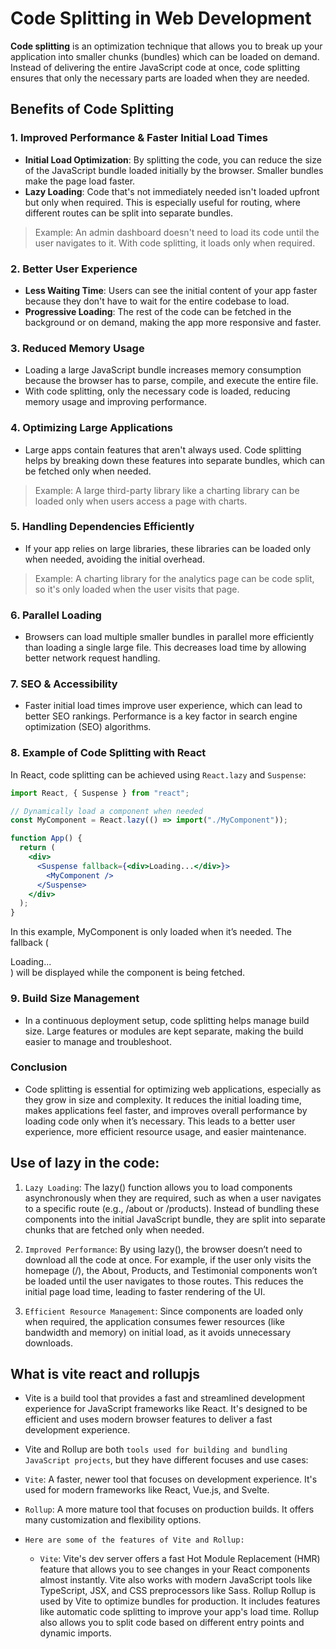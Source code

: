 # Code Splitting in Web Development

**Code splitting** is an optimization technique that allows you to break up your application into smaller chunks (bundles) which can be loaded on demand. Instead of delivering the entire JavaScript code at once, code splitting ensures that only the necessary parts are loaded when they are needed.

## Benefits of Code Splitting

### 1. Improved Performance & Faster Initial Load Times

- **Initial Load Optimization**: By splitting the code, you can reduce the size of the JavaScript bundle loaded initially by the browser. Smaller bundles make the page load faster.
- **Lazy Loading**: Code that's not immediately needed isn't loaded upfront but only when required. This is especially useful for routing, where different routes can be split into separate bundles.

> Example: An admin dashboard doesn't need to load its code until the user navigates to it. With code splitting, it loads only when required.

### 2. Better User Experience

- **Less Waiting Time**: Users can see the initial content of your app faster because they don't have to wait for the entire codebase to load.
- **Progressive Loading**: The rest of the code can be fetched in the background or on demand, making the app more responsive and faster.

### 3. Reduced Memory Usage

- Loading a large JavaScript bundle increases memory consumption because the browser has to parse, compile, and execute the entire file.
- With code splitting, only the necessary code is loaded, reducing memory usage and improving performance.

### 4. Optimizing Large Applications

- Large apps contain features that aren't always used. Code splitting helps by breaking down these features into separate bundles, which can be fetched only when needed.

> Example: A large third-party library like a charting library can be loaded only when users access a page with charts.

### 5. Handling Dependencies Efficiently

- If your app relies on large libraries, these libraries can be loaded only when needed, avoiding the initial overhead.

> Example: A charting library for the analytics page can be code split, so it's only loaded when the user visits that page.

### 6. Parallel Loading

- Browsers can load multiple smaller bundles in parallel more efficiently than loading a single large file. This decreases load time by allowing better network request handling.

### 7. SEO & Accessibility

- Faster initial load times improve user experience, which can lead to better SEO rankings. Performance is a key factor in search engine optimization (SEO) algorithms.

### 8. Example of Code Splitting with React

In React, code splitting can be achieved using `React.lazy` and `Suspense`:

```jsx
import React, { Suspense } from "react";

// Dynamically load a component when needed
const MyComponent = React.lazy(() => import("./MyComponent"));

function App() {
  return (
    <div>
      <Suspense fallback={<div>Loading...</div>}>
        <MyComponent />
      </Suspense>
    </div>
  );
}
```

In this example, MyComponent is only loaded when it’s needed. The fallback (<div>Loading...</div>) will be displayed while the component is being fetched.

### 9. Build Size Management

- In a continuous deployment setup, code splitting helps manage build size. Large features or modules are kept separate, making the build easier to manage and troubleshoot.

### Conclusion

- Code splitting is essential for optimizing web applications, especially as they grow in size and complexity. It reduces the initial loading time, makes applications feel faster, and improves overall performance by loading code only when it’s necessary. This leads to a better user experience, more efficient resource usage, and easier maintenance.

## Use of lazy in the code:

1. `Lazy Loading`: The lazy() function allows you to load components asynchronously when they are required, such as when a user navigates to a specific route (e.g., /about or /products). Instead of bundling these components into the initial JavaScript bundle, they are split into separate chunks that are fetched only when needed.

2. `Improved Performance`: By using lazy(), the browser doesn’t need to download all the code at once. For example, if the user only visits the homepage (/), the About, Products, and Testimonial components won’t be loaded until the user navigates to those routes. This reduces the initial page load time, leading to faster rendering of the UI.

3. `Efficient Resource Management`: Since components are loaded only when required, the application consumes fewer resources (like bandwidth and memory) on initial load, as it avoids unnecessary downloads.

## What is vite react and rollupjs

- Vite is a build tool that provides a fast and streamlined development experience for JavaScript frameworks like React. It's designed to be efficient and uses modern browser features to deliver a fast development experience.

- Vite and Rollup are both `tools used for building and bundling JavaScript projects`, but they have different focuses and use cases:

- `Vite`: A faster, newer tool that focuses on development experience. It's used for modern frameworks like React, Vue.js, and Svelte.

- `Rollup`: A more mature tool that focuses on production builds. It offers many customization and flexibility options.
- `Here are some of the features of Vite and Rollup:`
  - `Vite`: Vite's dev server offers a fast Hot Module Replacement (HMR) feature that allows you to see changes in your React components almost instantly. Vite also works with modern JavaScript tools like TypeScript, JSX, and CSS preprocessors like Sass.
    Rollup
    Rollup is used by Vite to optimize bundles for production. It includes features like automatic code splitting to improve your app's load time. Rollup also allows you to split code based on different entry points and dynamic imports.
